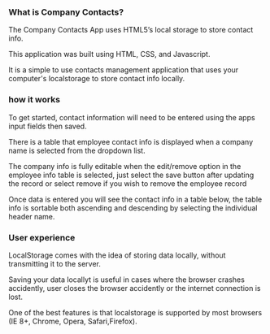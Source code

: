 ### What is Company Contacts?

The Company Contacts App uses HTML5’s local storage to store contact info.  

This application was built using HTML, CSS, and Javascript.

It is a simple to use contacts management application that uses your computer's localstorage to store contact info locally.

### how it works

To get started, contact information will need to be entered using the apps input fields then saved.

There is a table that employee contact info is displayed when a company name is selected from the dropdown list.

The company info is fully editable when the edit/remove option in the employee info table is selected, just select the save button after updating the record or select remove if you wish to remove the employee record

Once data is entered you will see the contact info in a table below, the table info is sortable both ascending and descending by selecting the individual header name.

### User experience

LocalStorage comes with the idea of storing data locally, without transmitting it to the server.

Saving your data locallyt is useful in cases where the browser crashes accidently, user closes the browser accidently or the internet connection is lost.

One of the best features is that localstorage is supported by most browsers (IE 8+, Chrome, Opera, Safari,Firefox).
